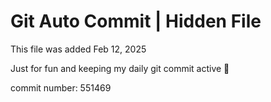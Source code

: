 # Git Auto Commit | Hidden File

This file was added Feb 12, 2025

Just for fun and keeping my daily git commit active 🤪

commit number: 551469
